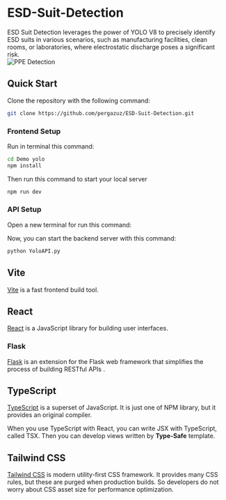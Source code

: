 # ESD-Suit-Detection


ESD Suit Detection leverages the power of YOLO V8 to precisely identify ESD suits in various scenarios, such as manufacturing facilities, clean rooms, or laboratories, where electrostatic discharge poses a significant risk.
<br>
![PPE Detection](https://media.licdn.com/dms/image/C5612AQGa7wgjmpiYug/article-cover_image-shrink_423_752/0/1610814232977?e=1695254400&v=beta&t=5QeKXP8v1WGc7v_K_8J9zYiW-32V4EiRrrqI0AXfLF4)

## Quick Start

Clone the repository with the following command:

```bash
git clone https://github.com/pergazuz/ESD-Suit-Detection.git
```

### Frontend Setup
Run in terminal this command:

```bash
cd Demo yolo
npm install
```

Then run this command to start your local server

```bash
npm run dev
```

### API Setup
Open a new terminal for run this command:

Now, you can start the backend server with this command:

```bash
python YoloAPI.py
```


## Vite

[Vite](https://vitejs.dev) is a fast frontend build tool.

## React

[React](https://es.reactjs.org) is a JavaScript library for building user interfaces.

### Flask

[Flask](https://flask.palletsprojects.com/en/2.3.x/) is an extension for the Flask web framework that simplifies the process of building RESTful APIs .

## TypeScript

[TypeScript](https://www.typescriptlang.org) is a superset of JavaScript. It is just one of NPM library, but it provides an original compiler.

When you use TypeScript with React, you can write JSX with TypeScript, called TSX. Then you can develop views written by **Type-Safe** template.

## Tailwind CSS

[Tailwind CSS](https://tailwindcss.com) is modern utility-first CSS framework. It provides many CSS rules, but these are purged when production builds. So developers do not worry about CSS asset size for performance optimization.
